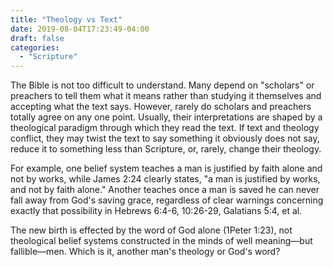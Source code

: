 ```yaml
---
title: "Theology vs Text"
date: 2019-08-04T17:23:49-04:00
draft: false
categories:
  - "Scripture"
---
```


The Bible is not too difficult to understand. Many depend on "scholars" or preachers to tell them what it means rather than studying it themselves and accepting what the text says. However, rarely do scholars and preachers totally agree on any one point. Usually, their interpretations are shaped by a theological paradigm through which they read the text. If text and theology conflict, they may twist the text to say something it obviously does not say, reduce it to something less than Scripture, or, rarely, change their theology.

For example, one belief system teaches a man is justified by faith alone and not by works, while James 2:24 clearly states, "a man is justified by works, and not by faith alone." Another teaches once a man is saved he can never fall away from God's saving grace, regardless of
clear warnings concerning exactly that possibility in Hebrews 6:4-6, 10:26-29, Galatians 5:4, et al.

The new birth is effected by the word of God alone (1Peter 1:23), not theological belief systems constructed in the minds of well meaning—but fallible—men. Which is it, another man's theology or God's word?
